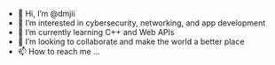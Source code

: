 - 👋 Hi, I’m @dmjii
- 👀 I’m interested in cybersecurity, networking, and app development
- 🌱 I’m currently learning C++ and Web APIs
- 💞️ I’m looking to collaborate and make the world a better place
- 📫 How to reach me ...

<!---
dmjii/dmjii is a ✨ special ✨ repository because its `README.md` (this file) appears on your GitHub profile.
You can click the Preview link to take a look at your changes.
--->
